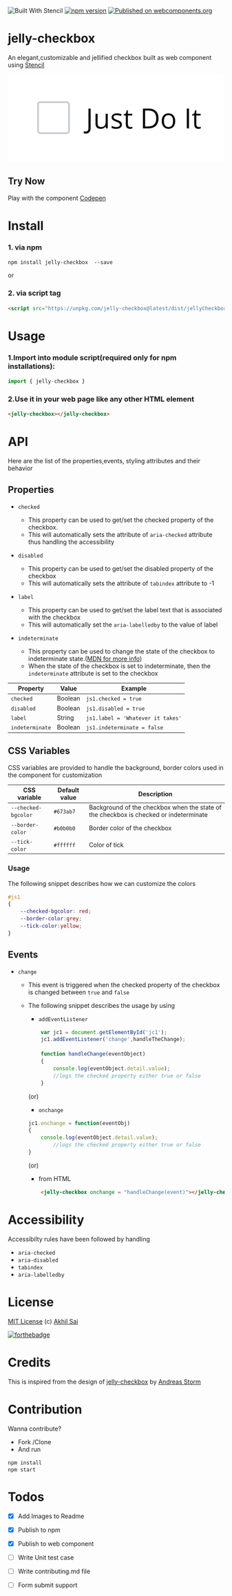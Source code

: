 ![Built With Stencil](https://img.shields.io/badge/-Built%20With%20Stencil-16161d.svg?logo=data%3Aimage%2Fsvg%2Bxml%3Bbase64%2CPD94bWwgdmVyc2lvbj0iMS4wIiBlbmNvZGluZz0idXRmLTgiPz4KPCEtLSBHZW5lcmF0b3I6IEFkb2JlIElsbHVzdHJhdG9yIDE5LjIuMSwgU1ZHIEV4cG9ydCBQbHVnLUluIC4gU1ZHIFZlcnNpb246IDYuMDAgQnVpbGQgMCkgIC0tPgo8c3ZnIHZlcnNpb249IjEuMSIgaWQ9IkxheWVyXzEiIHhtbG5zPSJodHRwOi8vd3d3LnczLm9yZy8yMDAwL3N2ZyIgeG1sbnM6eGxpbms9Imh0dHA6Ly93d3cudzMub3JnLzE5OTkveGxpbmsiIHg9IjBweCIgeT0iMHB4IgoJIHZpZXdCb3g9IjAgMCA1MTIgNTEyIiBzdHlsZT0iZW5hYmxlLWJhY2tncm91bmQ6bmV3IDAgMCA1MTIgNTEyOyIgeG1sOnNwYWNlPSJwcmVzZXJ2ZSI%2BCjxzdHlsZSB0eXBlPSJ0ZXh0L2NzcyI%2BCgkuc3Qwe2ZpbGw6I0ZGRkZGRjt9Cjwvc3R5bGU%2BCjxwYXRoIGNsYXNzPSJzdDAiIGQ9Ik00MjQuNywzNzMuOWMwLDM3LjYtNTUuMSw2OC42LTkyLjcsNjguNkgxODAuNGMtMzcuOSwwLTkyLjctMzAuNy05Mi43LTY4LjZ2LTMuNmgzMzYuOVYzNzMuOXoiLz4KPHBhdGggY2xhc3M9InN0MCIgZD0iTTQyNC43LDI5Mi4xSDE4MC40Yy0zNy42LDAtOTIuNy0zMS05Mi43LTY4LjZ2LTMuNkgzMzJjMzcuNiwwLDkyLjcsMzEsOTIuNyw2OC42VjI5Mi4xeiIvPgo8cGF0aCBjbGFzcz0ic3QwIiBkPSJNNDI0LjcsMTQxLjdIODcuN3YtMy42YzAtMzcuNiw1NC44LTY4LjYsOTIuNy02OC42SDMzMmMzNy45LDAsOTIuNywzMC43LDkyLjcsNjguNlYxNDEuN3oiLz4KPC9zdmc%2BCg%3D%3D&colorA=16161d&style=flat-square)  [![npm version](https://badge.fury.io/js/jelly-checkbox.svg)](https://badge.fury.io/js/jelly-checkbox)  [![Published on webcomponents.org](https://img.shields.io/badge/webcomponents.org-published-blue.svg)](https://www.webcomponents.org/element/jelly-checkbox)

# jelly-checkbox

An elegant,customizable and jellified checkbox built as web component using [Stencil](https://stenciljs.com/)

![jelly-checkbox](https://raw.githubusercontent.com/akhil0001/jellyCheckbox/master/images/demo.gif)

## Try Now 

Play with the component [Codepen](https://codepen.io/akhil_001/full/qwEdeO)

# Install

### 1. via npm 

```node
npm install jelly-checkbox  --save
```
or

### 2. via script tag
```html
<script src="https://unpkg.com/jelly-checkbox@latest/dist/jellyCheckbox.js"></script>
```

# Usage
### 1.Import into module script(required only for npm installations):

```javascript
import { jelly-checkbox } 
```
### 2.Use it in your web page like any other HTML element
```html
<jelly-checkbox></jelly-checkbox>
```

# API
Here are the list of the properties,events, styling attributes and their behavior
## Properties
- `checked`
    - This property can be used to get/set the checked property of the checkbox.
    - This will automatically sets the attribute of `aria-checked` attribute thus handling the accessibility


- `disabled`
    - This property can be used to get/set the disabled property of the checkbox
    - This will automatically sets the attribute of `tabindex` attribute to -1  

- `label`
    - This property can be used to get/set the label text that is associated with the checkbox
    - This will automatically set the `aria-labelledby` to the value of label

- `indeterminate`
    - This property  can be used to change the state of the checkbox to indeterminate state.([MDN for more info](https://developer.mozilla.org/en-US/docs/Web/HTML/Element/input/checkbox#Indeterminate_state_checkboxes))
    - When the state of the checkbox is set to indeterminate, then the `indeterminate` attribute is set to the checkbox

| Property | Value | Example |
| --------- |------|---------|
| `checked` | Boolean| `js1.checked = true`|
| `disabled`| Boolean | `js1.disabled = true`|
| `label` | String | `js1.label = 'Whatever it takes'`|
| `indeterminate`| Boolean | `js1.indeterminate = false`|

## CSS Variables
CSS variables are provided to handle the background, border colors used in the component for customization

| CSS variable | Default value | Description |
| ------------ |---------------|-------------|
| `--checked-bgcolor`| `#673ab7` | Background of the checkbox when the state of the checkbox is checked or indeterminate|
|`--border-color`| `#b0b0b0` | Border color of the checkbox|
| `--tick-color` | `#ffffff` | Color of tick |

### Usage
The following snippet describes how we can customize the colors 
```css
#js1
{
    --checked-bgcolor: red;
    --border-color:grey;
    --tick-color:yellow;
}
```

## Events

- `change`
  - This event is triggered when the checked property  of the checkbox is changed between `true` and `false`
  - The following snippet describes the usage by using 
  
    - `addEventListener`
    ```javascript
        var jc1 = document.getElementById('jc1');
        jc1.addEventListener('change',handleTheChange);

        function handleChange(eventObject)
        {
            console.log(eventObject.detail.value);
            //logs the checked property either true or false
        }
    ```
    (or)
    - `onchange`
    ```javascript
    jc1.onchange = function(eventObj)
    {
        console.log(eventObject.detail.value);
            //logs the checked property either true or false
    }
    ```
    (or)
    - from HTML
    ```html
        <jelly-checkbox onchange = "handleChange(event)"></jelly-checkbox>
    ```


# Accessibility
Accessibilty rules have been followed by handling 
 - `aria-checked`
 - `aria-disabled`
 - `tabindex`
 - `aria-labelledby`

# License

[MIT License](https://github.com/akhil0001/jellySwitch/blob/master/LICENSE) (c) [Akhil Sai](https://codepen.io/akhil_001/)

[![forthebadge](https://forthebadge.com/images/badges/built-with-love.svg)](https://forthebadge.com)

# Credits
This is inspired from the design of [jelly-checkbox](https://dribbble.com/shots/3281393-Jelly-Checkbox) by [Andreas Storm](https://dribbble.com/andreasstorm)

# Contribution

Wanna contribute?
- Fork /Clone 
- And run
```node
npm install
npm start
```

# Todos

 - [x] Add Images to Readme
 - [x] Publish to  npm
 - [x] Publish to web component 
 - [ ] Write Unit test case 
 - [ ] Write contributing.md file
 - [ ] Form submit support
 
